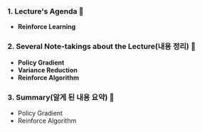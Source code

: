 ### **1. Lecture's Agenda 🍐**

- **Reinforce Learning**

### **2. Several Note-takings about the Lecture(내용 정리) 🧙**

- **Policy Gradient**
- **Variance Reduction**
- **Reinforce Algorithm**
   
### **3. Summary(알게 된 내용 요약) 🧠**
- Policy Gradient
- Reinforce Algorithm

